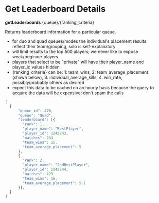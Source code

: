 # Get Leaderboard Details
**getLeaderboards** {queue}/{ranking_criteria}

Returns leaderboard information for a particular queue.
  - for duo and quad queues/modes the individual's placement results reflect their team/grouping; solo is self-explanatory
  - will limit results to the top 500 players; we never like to expose weak/beginner players
  - players that select to be "private" will have their player_name and player_id values hidden
  - {ranking_criteria} can be: 1: team_wins, 2: team_average_placement (shown below), 3: individual_average_kills, 4. win_rate, possibly/probably others as desired
  - expect this data to be cached on an hourly basis because the query to acquire the data will be expensive; don't spam the calls
 
```js
[
  {         
      "queue_id": 476,
      "queue": "Quad",      
      "leaderboard": [{
        "rank": 1,
        "player_name": "BestPlayer",
        "player_id": 1242243,
        "matches": 234
        "team_wins": 15,
        "team_average_placement": 5        
      },
      {
        "rank": 2,
        "player_name": "2ndBestPlayer",
        "player_id": 1242244,
        "matches": 423
        "team_wins": 16,        
        "team_average_placement": 5.1
      }],     
  }
]
```
